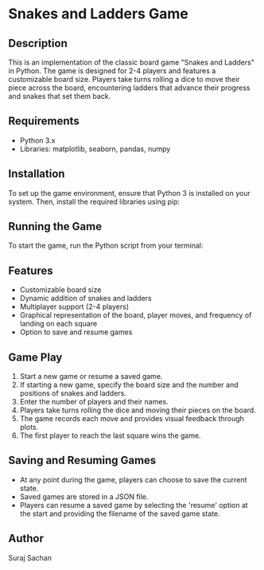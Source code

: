 # Snakes and Ladders Game

## Description
This is an implementation of the classic board game "Snakes and Ladders" in Python. The game is designed for 2-4 players and features a customizable board size. Players take turns rolling a dice to move their piece across the board, encountering ladders that advance their progress and snakes that set them back.

## Requirements
- Python 3.x
- Libraries: matplotlib, seaborn, pandas, numpy

## Installation
To set up the game environment, ensure that Python 3 is installed on your system. Then, install the required libraries using pip:

## Running the Game
To start the game, run the Python script from your terminal:

## Features
- Customizable board size
- Dynamic addition of snakes and ladders
- Multiplayer support (2-4 players)
- Graphical representation of the board, player moves, and frequency of landing on each square
- Option to save and resume games

## Game Play
1. Start a new game or resume a saved game.
2. If starting a new game, specify the board size and the number and positions of snakes and ladders.
3. Enter the number of players and their names.
4. Players take turns rolling the dice and moving their pieces on the board.
5. The game records each move and provides visual feedback through plots.
6. The first player to reach the last square wins the game.

## Saving and Resuming Games
- At any point during the game, players can choose to save the current state.
- Saved games are stored in a JSON file.
- Players can resume a saved game by selecting the 'resume' option at the start and providing the filename of the saved game state.

## Author
Suraj Sachan